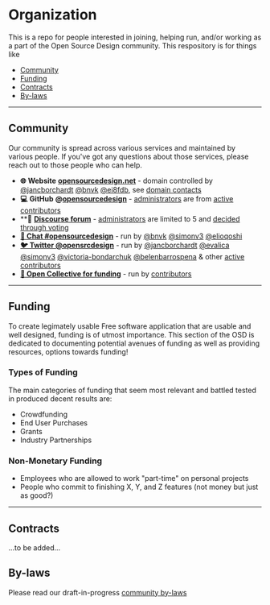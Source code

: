 Organization
============

This is a repo for people interested in joining, helping run, and/or working
as a part of the Open Source Design community. This respository is for things
like

- [Community](#community)
- [Funding](#funding)
- [Contracts](#contracts)
- [By-laws](#by-laws)

---

## Community

Our community is spread across various services and maintained by various people. If you've got any questions about those services, please reach out to those people who can help.

* **🌐** **Website** [**opensourcedesign.net**](http://opensourcedesign.net) - domain controlled by [@jancborchardt](https://github.com/jancborchardt) [@bnvk](https://github.com/bnvk) [@ei8fdb](https://github.com/ei8fdb), see [domain contacts](https://github.com/opensourcedesign/organization/issues/84)
* **💻** **GitHub** **@**[**opensourcedesign**](https://github.com/opensourcedesign) - [administrators](https://github.com/orgs/opensourcedesign/people?utf8=%E2%9C%93&query=role%3Aowner+) are from [active contributors](https://github.com/opensourcedesign/organization/issues/63#issuecomment-293839577)
* **👥 [**Discourse forum**](https://discourse.opensourcedesign.net) - [administrators](https://discourse.opensourcedesign.net/about) are limited to 5 and [decided through voting](https://discourse.opensourcedesign.net/t/the-five-members-of-staff/25/17)
* [**💬 Chat #opensourcedesign**](https://chat.opensourcedesign.net) - run by [@bnvk](https://github.com/bnvk) [@simonv3](https://github.com/simonv3) [@elioqoshi](https://github.com/elioqoshi)
* [**🐦 Twitter @opensrcdesign**](https://twitter.com/opensrcdesign) - run by [@jancborchardt](https://github.com/jancborchardt) [@evalica](https://github.com/evalica) [@simonv3](https://github.com/simonv3) [@victoria-bondarchuk](https://github.com/victoria-bondarchuk) [@belenbarrospena](https://github.com/belenbarrospena) & other [active contributors](https://github.com/opensourcedesign/organization/issues/63#issuecomment-293839577)
* [**💸 Open Collective for funding**](https://opencollective.com/opensourcedesign) - run by [contributors](https://opencollective.com/opensourcedesign#contributors)

---

## Funding

To create legimately usable Free software application that are usable and well designed, funding is of utmost importance. This section of the OSD is dedicated to documenting potential avenues of funding as well as providing resources, options towards funding!

### Types of Funding

The main categories of funding that seem most relevant and battled tested in produced decent results are:

- Crowdfunding
- End User Purchases
- Grants
- Industry Partnerships

### Non-Monetary Funding

- Employees who are allowed to work "part-time" on personal projects
- People who commit to finishing X, Y, and Z features (not money but just as good?)

---

## Contracts

...to be added...

## By-laws

Please read our draft-in-progress [community by-laws](http://opensourcedesign.net/by-laws/)
